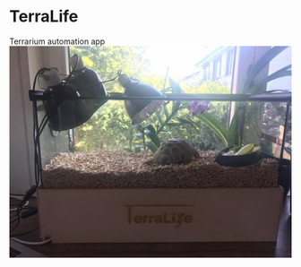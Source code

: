 # TerraLife
Terrarium automation app
![Terralife automation](131437473_255903632979800_1179120242625928234_n.jpg)
